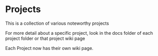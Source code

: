 # Projects

This is a collection of various noteworthy projects

For more detail about a specific project, look in the docs folder of each project folder or that project wiki page

Each Project now has their own wiki page.
